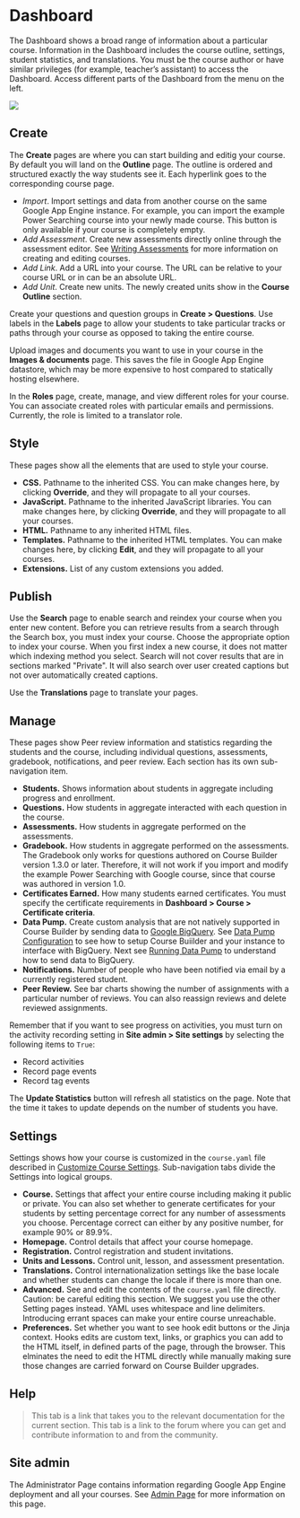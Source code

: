 <h1>Dashboard</h1>



The Dashboard shows a broad range of information about a particular course. Information in the Dashboard includes the course outline, settings, student statistics, and translations. You must be the course author or have similar privileges (for example, teacher’s assistant) to access the Dashboard. Access different parts of the Dashboard from the menu on the left.

<img src='http://wiki.course-builder.googlecode.com/git/images/dashboard-teacher.png' />

## Create ##
The **Create** pages are where you can start building and editig your course. By default you will land on the **Outline** page. The outline is ordered and structured exactly the way students see it. Each hyperlink goes to the corresponding course page.

  * _Import_. Import settings and data from another course on the same Google App Engine instance. For example, you can import the example Power Searching course into your newly made course. This button is only available if your course is completely empty.
  * _Add Assessment_. Create new assessments directly online through the assessment editor. See [Writing Assessments](CreateAssessments#Writing_assessments.md) for more information on creating and editing courses.
  * _Add Link_. Add a URL into your course. The URL can be relative to your course URL or in can be an absolute URL.
  * _Add Unit_. Create new units. The newly created units show in the **Course Outline** section.

Create your questions and question groups in **Create > Questions**. Use labels in the **Labels** page to allow your students to take particular tracks or paths through your course as opposed to taking the entire course.

Upload images and documents you want to use in your course in the **Images & documents** page. This saves the file in Google App Engine datastore, which may be more expensive to host compared to statically hosting elsewhere.

In the **Roles** page, create, manage, and view different roles for your course. You can associate created roles with particular emails and permissions. Currently, the role is limited to a translator role.

## Style ##
These pages show all the elements that are used to style your course.

  * **CSS.** Pathname to the inherited CSS. You can make changes here, by clicking **Override**, and they will propagate to all your courses.
  * **JavaScript.** Pathname to the inherited JavaScript libraries. You can make changes here, by clicking **Override**, and they will propagate to all your courses.
  * **HTML.** Pathname to any inherited HTML files.
  * **Templates.** Pathname to the inherited HTML templates. You can make changes here, by clicking **Edit**, and they will propagate to all your courses.
  * **Extensions.** List of any custom extensions you added.

## Publish ##
Use the **Search** page to enable search and reindex your course when you enter new content. Before you can retrieve results from a search through the Search box, you must index your course. Choose the appropriate option to index your course. When you first index a new course, it does not matter which indexing method you select. Search will not cover results that are in sections marked "Private". It will also search over user created captions but not over automatically created captions.

Use the **Translations** page to translate your pages.
## Manage ##
These pages show Peer review information and statistics regarding the students and the course, including individual questions, assessments, gradebook, notifications, and peer review.  Each section has its own sub-navigation item.

  * **Students.** Shows information about students in aggregate including progress and enrollment.
  * **Questions.** How students in aggregate interacted with each question in the course.
  * **Assessments.** How students in aggregate performed on the assessments.
  * **Gradebook.** How students in aggregate performed on the assessments. The Gradebook only works for questions authored on Course Builder version 1.3.0 or later.  Therefore, it will not work if you import and modify the example Power Searching with Google course, since that course was authored in version 1.0.
  * **Certificates Earned.** How many students earned certificates. You must specify the certificate requirements in **Dashboard > Course > Certificate criteria**.
  * **Data Pump.** Create custom analysis that are not natively supported in Course Builder by sending data to [Google BigQuery](https://cloud.google.com/bigquery/). See [Data Pump Configuration](https://www.youtube.com/watch?v=2ticBJcZGZ8) to see how to setup Course Buiilder and your instance to interface with BigQuery. Next see [Running Data Pump](https://www.youtube.com/watch?v=cz80K9DPtxg) to understand how to send data to BigQuery.
  * **Notifications.** Number of people who have been notified via email by a currently registered student.
  * **Peer Review.** See bar charts showing the number of assignments with a particular number of reviews.  You can also reassign reviews and delete reviewed assignments.

Remember that if you want to see progress on activities, you must turn on the activity recording setting in **Site admin > Site settings** by selecting the following items to `True`:
  * Record activities
  * Record page events
  * Record tag events

The **Update Statistics** button will refresh all statistics on the page. Note that the time it takes to update depends on the number of students you have.

## Settings ##
Settings shows how your course is customized in the `course.yaml` file described in [Customize Course Settings](CourseSettings.md). Sub-navigation tabs divide the Settings into logical groups.

  * **Course.** Settings that affect your entire course including making it public or private. You can also set whether to generate certificates for your students by setting percentage correct for any number of assessments you choose. Percentage correct can either by any positive number, for example 90% or 89.9%.
  * **Homepage.** Control details that affect your course homepage.
  * **Registration.** Control registration and student invitations.
  * **Units and Lessons.** Control unit, lesson, and assessment presentation.
  * **Translations.** Control internationalization settings like the base locale and whether students can change the locale if there is more than one.
  * **Advanced.** See and edit the contents of the `course.yaml` file directly. Caution: be careful editing this section. We suggest you use the other Setting pages instead. YAML uses whitespace and line delimiters. Introducing errant spaces can make your entire course unreachable.
  * **Preferences.** Set whether you want to see hook edit buttons or the Jinja context.  Hooks edits are custom text, links, or graphics you can add to the HTML itself, in defined parts of the page, through the browser. This elminates the need to edit the HTML directly while manually making sure those changes are carried forward on Course Builder upgrades.

## Help ##
> This tab is a link that takes you to the relevant documentation for the current section. This tab is a link to the forum where you can get and contribute information to and from the community.

## Site admin ##
The Administrator Page contains information regarding Google App Engine deployment and all your courses. See [Admin Page](AdminPage.md) for more information on this page.